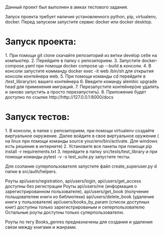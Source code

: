 Данный проект был выполнен в амках тестового задания.

Запуск проекта требует наличия установленного python, pip, virtualenv, docker. Перед запуском запустите сервис docker или docker desktop.

<h1>Запуск проекта:</h1>
1. При помощи git clone скачайте репозиторий из ветки develop себе на компьютер.
2. Перейдите в папку с репозиторием.
3. Запустите docker-compose.yaml при помощи docker compose up --build  в консоли.
4. В консоли запустите комманду docker exec -it web /bin/sh для открытия консоли контейнера web.
5. При помощи команды cd перейдите в /test_library/src вашего контейнера
6. Введите команду alembic upgrade head для применения миграций.
7. Перезапустите контейнер(не удалять и заново запустить а просто перезапустить).
8. Приложение будет доступно по ссылке http://http://127.0.0.1:8000/docs

<h1>Запуск тестов:</h1>
1. В консоли, в папке с репозиторием, при помощи virtualenv создайте виртуальное окружение. Далее войдите в свое виртуальное оружение ( на linux при помощи команды source your/env/bin/activatе. Для windows есть решение в интернете)
2. Установите все пакеты при помощи pip install -r requirements.txt
3. перейдите в папку src/tests/test_library и при помощи команды pytest -v -s test_suite.py запустите тесты.


Для созлание суперпользователя запустите файл create_superuser.py d папке в src/auth/helpers.

Роуты api/users/registration, api/users/login, api/users/get_access доступны без регистрации
Роуты api/users/me (информация о зарегистрированном пользователе), api/users/get_book (получение польщователем книги из библиотеки) api/users/delete_book (удаление книги у пользователя) api/users/books_by_param (список доступных книг) доступны только зарегистрированым и сеперпользователю
Остальные роуты доступны только суперпользователю.

Роуты по тегу  Books_genres предназначены для создания и удаления связи между книгами и жанрами.
